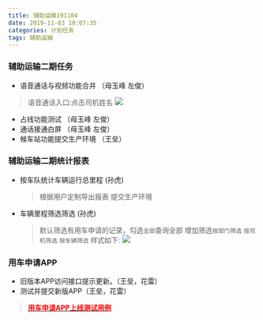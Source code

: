 ```yaml
---
title: 辅助运输191104
date: 2019-11-03 10:07:35
categories: 计划任务
tags: 辅助运输
---
```



### 辅助运输二期任务
* 语音通话与视频功能合并 （母玉峰 左俊）
> 语音通话入口:点击司机姓名
> ![](91572835533.jpg)
* 占线功能测试  （母玉峰 左俊）
* 通话接通白屏  （母玉峰 左俊）
* 候车站功能提交生产环境 （王垒）

### 辅助运输二期统计报表
* 按车队统计车辆运行总里程 (孙虎)
    > 根据用户定制导出报表
    > 提交生产环境
* 车辆里程筛选筛选 (孙虎) 
    > 默认筛选有用车申请的记录，勾选`全部`查询全部
    > 增加筛选`按部门筛选` `按司机筛选` `按车辆筛选`
    > 样式如下:
    > ![](171573004933_.pic.jpg)
### 用车申请APP

* 旧版本APP访问接口提示更新。（王垒，花雷）
* 测试并提交新版APP（王垒，花雷）
> [<font color="red">**用车申请APP上线测试用例**</font>](https://rhtect.github.io/2019/07/03/wendang20190703/)


